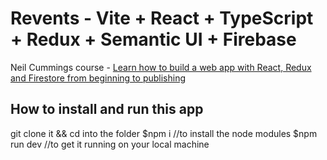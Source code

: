 # Revents - Vite + React + TypeScript + Redux + Semantic UI + Firebase

Neil Cummings course - [Learn how to build a web app with React, Redux and Firestore from beginning to publishing](https://www.udemy.com/course/build-an-app-with-react-redux-and-firestore-from-scratch/)

## How to install and run this app

git clone it && cd into the folder
$npm i //to install the node modules
$npm run dev //to get it running on your local machine

